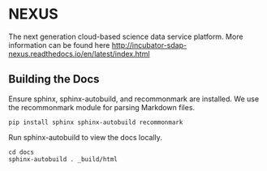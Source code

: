 # NEXUS

The next generation cloud-based science data service platform. More information can be found here http://incubator-sdap-nexus.readthedocs.io/en/latest/index.html


## Building the Docs

Ensure sphinx, sphinx-autobuild, and recommonmark are installed. We use the recommonmark module for parsing Markdown files.

    pip install sphinx sphinx-autobuild recommonmark

Run sphinx-autobuild to view the docs locally.

    cd docs
    sphinx-autobuild . _build/html

